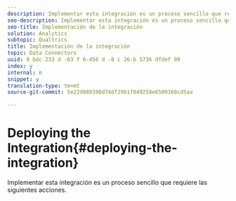 ```yaml
---
description: Implementar esta integración es un proceso sencillo que requiere las siguientes acciones.
seo-description: Implementar esta integración es un proceso sencillo que requiere las siguientes acciones.
seo-title: Implementación de la integración
solution: Analytics
subtopic: Qualtrics
title: Implementación de la integración
topic: Data Connectors
uuid: 9 bdc 233 d -63 f 6-456 d -8 c 26-b 5736 dfdef 09
index: y
internal: n
snippet: y
translation-type: tm+mt
source-git-commit: 5e22d080398d74df29b1f849258e6500168cd5aa

---
```



# Deploying the Integration{#deploying-the-integration}

Implementar esta integración es un proceso sencillo que requiere las siguientes acciones.

